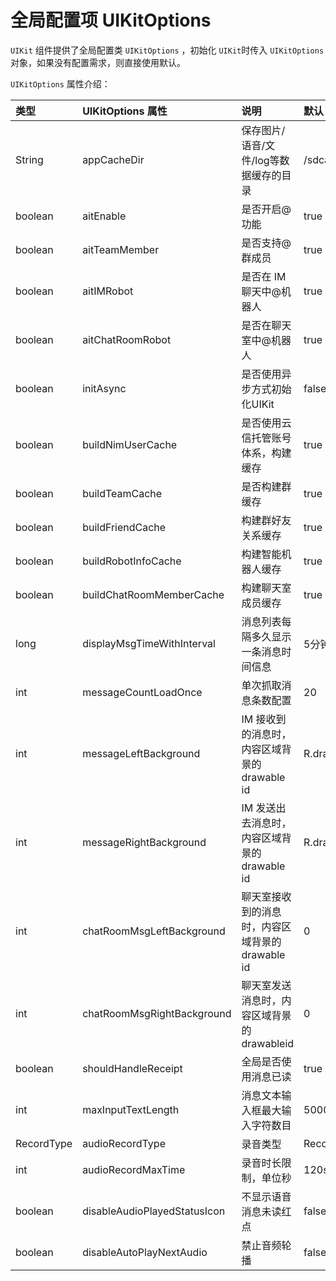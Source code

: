 # 全局配置项 UIKitOptions

`UIKit` 组件提供了全局配置类 `UIKitOptions` ，初始化 `UIKit`时传入 `UIKitOptions` 对象，如果没有配置需求，则直接使用默认。

`UIKitOptions` 属性介绍：

|类型|UIKitOptions 属性|说明|默认
|:---|:---|:---|:---|
|String|appCacheDir|保存图片/语音/文件/log等数据缓存的目录|/sdcard/{packageName}/
|boolean|aitEnable|是否开启@功能|true
|boolean|aitTeamMember|是否支持@群成员|true
|boolean|aitIMRobot|是否在 IM 聊天中@机器人|true
|boolean|aitChatRoomRobot|是否在聊天室中@机器人|true
|boolean|initAsync|是否使用异步方式初始化UIKit|false
|boolean|buildNimUserCache|是否使用云信托管账号体系，构建缓存|true
|boolean|buildTeamCache|是否构建群缓存|true
|boolean|buildFriendCache|构建群好友关系缓存|true
|boolean|buildRobotInfoCache|构建智能机器人缓存|true
|boolean|buildChatRoomMemberCache|构建聊天室成员缓存|true
|long|displayMsgTimeWithInterval|消息列表每隔多久显示一条消息时间信息|5分钟
|int|messageCountLoadOnce|单次抓取消息条数配置|20
|int|messageLeftBackground|IM 接收到的消息时，内容区域背景的drawable id|R.drawable.nim_message_item_left_selector
|int|messageRightBackground|IM 发送出去消息时，内容区域背景的drawable id|R.drawable.nim_message_item_right_selector
|int|chatRoomMsgLeftBackground|聊天室接收到的消息时，内容区域背景的drawable id|0
|int|chatRoomMsgRightBackground|聊天室发送消息时，内容区域背景的drawableid|0
|boolean|shouldHandleReceipt|全局是否使用消息已读|true
|int|maxInputTextLength|消息文本输入框最大输入字符数目|5000
|RecordType|audioRecordType|录音类型|RecordType.AAC
|int|audioRecordMaxTime|录音时长限制，单位秒|120s
|boolean|disableAudioPlayedStatusIcon|不显示语音消息未读红点|false
|boolean|disableAutoPlayNextAudio|禁止音频轮播|false
